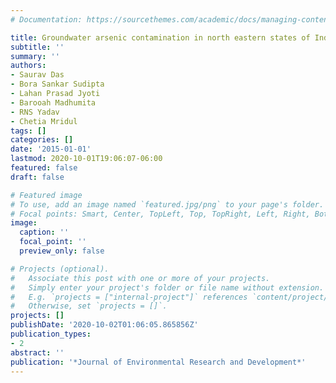 ```yaml
---
# Documentation: https://sourcethemes.com/academic/docs/managing-content/

title: Groundwater arsenic contamination in north eastern states of India
subtitle: ''
summary: ''
authors:
- Saurav Das
- Bora Sankar Sudipta
- Lahan Prasad Jyoti
- Barooah Madhumita
- RNS Yadav
- Chetia Mridul
tags: []
categories: []
date: '2015-01-01'
lastmod: 2020-10-01T19:06:07-06:00
featured: false
draft: false

# Featured image
# To use, add an image named `featured.jpg/png` to your page's folder.
# Focal points: Smart, Center, TopLeft, Top, TopRight, Left, Right, BottomLeft, Bottom, BottomRight.
image:
  caption: ''
  focal_point: ''
  preview_only: false

# Projects (optional).
#   Associate this post with one or more of your projects.
#   Simply enter your project's folder or file name without extension.
#   E.g. `projects = ["internal-project"]` references `content/project/deep-learning/index.md`.
#   Otherwise, set `projects = []`.
projects: []
publishDate: '2020-10-02T01:06:05.865856Z'
publication_types:
- 2
abstract: ''
publication: '*Journal of Environmental Research and Development*'
---
```

